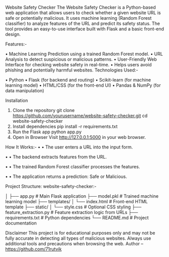 Website Safety Checker
The Website Safety Checker is a Python-based web application that allows users to check whether a given website URL is safe or potentially malicious. It uses machine learning (Random Forest classifier) to analyze features of the URL and predict its safety status. The tool provides an easy-to-use interface built with Flask and a basic front-end design.

Features:-

•	 Machine Learning Prediction using a trained Random Forest model.
•	 URL Analysis to detect suspicious or malicious patterns.
•	 User-Friendly Web Interface for checking website safety in real-time.
•	 Helps users avoid phishing and potentially harmful websites.
Technologies Used:-

•	 Python
•	 Flask (for backend and routing)
•	 Scikit-learn (for machine learning model)
•	 HTML/CSS (for the front-end UI)
•	 Pandas & NumPy (for data manipulation)

Installation
1. Clone the repository
   git clone https://github.com/yourusername/website-safety-checker.git
   cd website-safety-checker
2. Install dependencies
   pip install -r requirements.txt
3. Run the Flask app
   python app.py
4. Open in Browser
   Visit http://127.0.0.1:5000 in your web browser.
   
How It Works:-
•	• The user enters a URL into the input form.

•	• The backend extracts features from the URL.

•	• The trained Random Forest classifier processes the features.

•	• The application returns a prediction: Safe or Malicious.


Project Structure:
website-safety-checker:-

│
├── app.py                  # Main Flask application
├── model.pkl               # Trained machine learning model
├── templates/
│   └── index.html          # Front-end HTML template
├── static/
│   └── style.css           # Optional CSS styling
├── feature_extraction.py   # Feature extraction logic from URLs
├── requirements.txt        # Python dependencies
└── README.md               # Project documentation

Disclaimer
This project is for educational purposes only and may not be fully accurate in detecting all types of malicious websites. Always use additional tools and precautions when browsing the web.
Author
 – https://github.com/71rutvik
